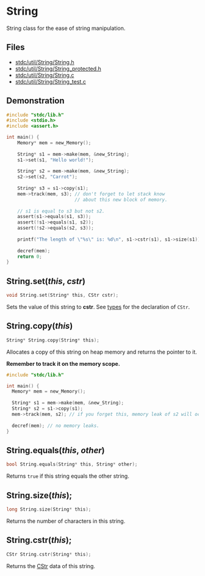 # String

String class for the ease of string manipulation.

## Files
 * [stdc/util/String/String.h](../stdc/util/String/String.h)
 * [stdc/util/String/String_protected.h](../stdc/util/String/String_protected.h)
 * [stdc/util/String/String.c](../stdc/util/String/String.c)
 * [stdc/util/String/String_test.c](../stdc/util/String/String_test.c)

## Demonstration
```c
#include "stdc/lib.h"
#include <stdio.h>
#include <assert.h>

int main() {
    Memory* mem = new_Memory();
    
    String* s1 = mem->make(mem, &new_String);
    s1->set(s1, "Hello world!");
    
    String* s2 = mem->make(mem, &new_String);
    s2->set(s2, "Carrot");
    
    String* s3 = s1->copy(s1);
    mem->track(mem, s3); // don't forget to let stack know
                         // about this new block of memory.
    
    // s1 is equal to s3 but not s2.
    assert(s1->equals(s1, s3));
    assert(!s1->equals(s1, s2));
    assert(!s2->equals(s2, s3));
    
    printf("The length of \"%s\" is: %d\n", s1->cstr(s1), s1->size(s1));
    
    decref(mem);
    return 0;
}
```

## String.set(_this_, _cstr_)
```c
void String.set(String* this, CStr cstr);
```
Sets the value of this string to **cstr**. 
See [types](../stdc/util/types.h) for the declaration of ```CStr```.

## String.copy(_this_)
```c
String* String.copy(String* this);
```
Allocates a copy of this string on heap memory and returns the pointer to it.

**Remember to track it on the memory scope.**

```c
#include "stdc/lib.h"

int main() {
  Memory* mem = new_Memory();
  
  String* s1 = mem->make(mem, &new_String);
  String* s2 = s1->copy(s1);
  mem->track(mem, s2); // if you forget this, memory leak of s2 will occur.
  
  decref(mem); // no memory leaks.
}
```

## String.equals(_this_, _other_)
```c
bool String.equals(String* this, String* other);
```
Returns ```true``` if this string equals the other string.

## String.size(_this_);
```c
long String.size(String* this);
```
Returns the number of characters in this string.

## String.cstr(_this_);
```c
CStr String.cstr(String* this);
```
Returns the [CStr](../stdc/util/types.h) data of this string.
